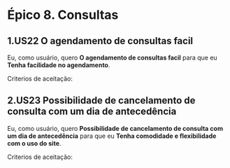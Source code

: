 # Épico 8. Consultas

## 1.US22 O agendamento de consultas facil
Eu, como usuário, quero **O agendamento de consultas facil** para que eu **Tenha facilidade no agendamento**.
<p>Criterios de aceitação:</p>

## 2.US23 Possibilidade de cancelamento de consulta com um dia de antecedência
Eu, como usuário, quero **Possibilidade de cancelamento de consulta com um dia de antecedência** para que eu **Tenha comodidade e flexibilidade com o uso do site**.
<p>Criterios de aceitação:</p>



